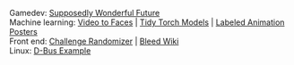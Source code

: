 Gamedev: [Supposedly Wonderful Future](https://github.com/nsndp/supposedly-wonderful-future)<br/>
Machine learning: [Video to Faces](https://github.com/nsndp/video-to-faces) | [Tidy Torch Models](https://github.com/nsndp/tidy-torch-models) | [Labeled Animation Posters](https://github.com/nsndp/labeled-animation-posters)<br/>
Front end: [Challenge Randomizer](https://github.com/nsndp/challenge-randomizer) | [Bleed Wiki](https://bleed.wiki.gg)<br/>
Linux: [D-Bus Example](https://github.com/nsndp/dbus-example)
